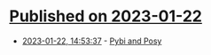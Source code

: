 # [Published on 2023-01-22](index.md)

* [2023-01-22, 14:53:37](https://lobste.rs/s/j9gr9z/pybi_posy) - [Pybi and Posy](https://discuss.python.org/t/announce-pybi-and-posy/23021)
